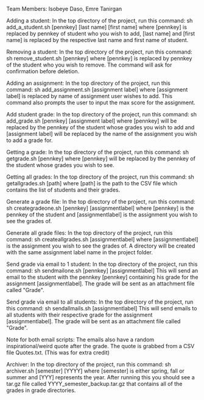 Team Members: Isobeye Daso, Emre Tanirgan

Adding a student:
In the top directory of the project, run this command:
sh add_a_student.sh [pennkey] [last name] [first name]
where [pennkey] is replaced by pennkey of student who you wish to add, [last
name] and [first name] is replaced by the respective last name and first name
of student.

Removing a student:
In the top directory of the project, run this command:
sh remove_student.sh [pennkey]
where [pennkey] is replaced by pennkey of the student who you wish to remove.
The command will ask for confirmation before deletion.


Adding an assignment:
In the top directory of the project, run this command:
sh add_assignment.sh [assignment label]
where [assignment label] is replaced by name of assignment user wishes to add.
This command also prompts the user to input the max score for the assignment.

Add student grade:
In the top directory of the project, run this command:
sh add_grade.sh [pennkey] [assignment label]
where [pennkey] will be replaced by the pennkey of the student whose grades you
wish to add and [assignment label] will be replaced by the name of the
assignment you wish to add a grade for.

Getting a grade: 
In the top directory of the project, run this command:
sh getgrade.sh [pennkey]
where [pennkey] will be replaced by the pennkey of the student whose grades you wish to see.

Getting all grades:
In the top directory of the project, run this command:
sh getallgrades.sh [path]
where [path] is the path to the CSV file which contains the list of students and their grades.

Generate a grade file:
In the top directory of the project, run this command:
sh creategradeone.sh [pennkey] [assignmentlabel]
where [pennkey] is the pennkey of the student and [assignmentlabel] is the assignment you wish to see the grades of. 

Generate all grade files:
In the top directory of the project, run this command:
sh createallgrades.sh [assignmentlabel]
where [assignmentlabel] is the assignment you wish to see the grades of. A directory will be created with the same assignment label name in the project folder.

Send grade via email to 1 student:
In the top directory of the project, run this command:
sh sendmailone.sh [pennkey] [assignmentlabel]
This will send an email to the student with the pennkey [pennkey] containing his grade for the assignment [assignmentlabel]. The grade will be sent as an attachment file called "Grade".

Send grade via email to all students:
In the top directory of the project, run this command:
sh sendallmails.sh [assignmentlabel]
This will send emails to all students with their respective grade for the assignment [assignmentlabel]. The grade will be sent as an attachment file called "Grade".

Note for both email scripts: The emails also have a random inspirational/weird quote after the grade. The quote is grabbed from a CSV file Quotes.txt. (This was for extra credit)

Archiver:
In the top directory of the project, run this command:
sh archiver.sh [semester] [YYYY]
where [semester] is either spring, fall or summer and [YYY] represents the year. After running this you should see a tar.gz file called YYYY_semester_backup.tar.gz that contains all of the grades in grade directories.
